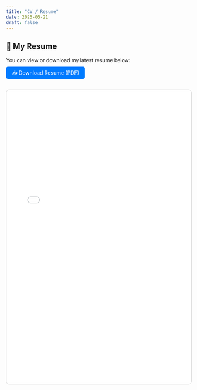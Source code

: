 ```yaml
---
title: "CV / Resume"
date: 2025-05-21
draft: false
---
```


## 📄 My Resume

You can view or download my latest resume below:

<div style="margin-top: 1rem; margin-bottom: 2rem;">
  <a href="/Resume.pdf" target="_blank" style="padding: 0.5rem 1rem; background-color: #007bff; color: white; text-decoration: none; border-radius: 5px;">📥 Download Resume (PDF)</a>
</div>

<iframe src="/Resume.pdf" width="100%" height="800px" style="border: 1px solid #ccc; border-radius: 8px;"></iframe>
